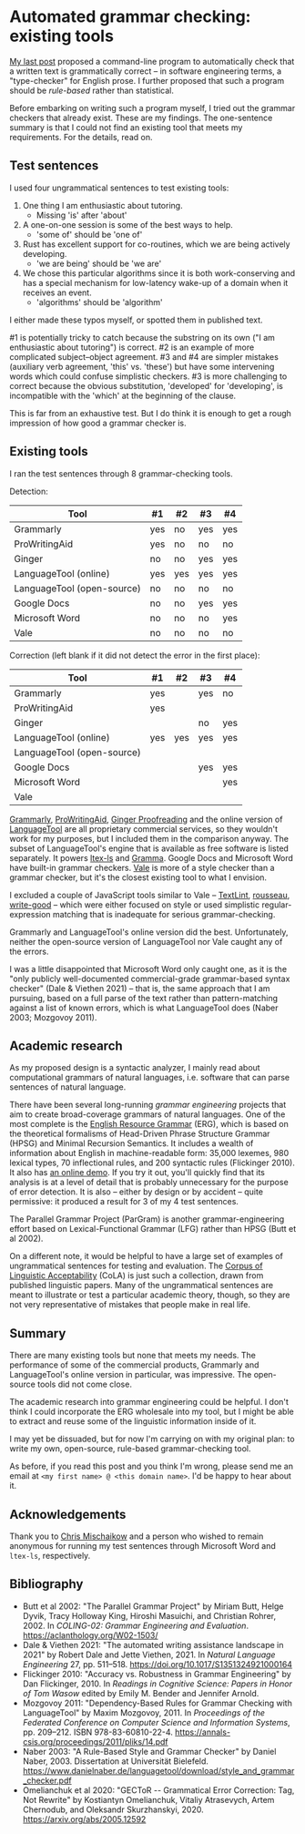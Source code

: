 # Automated grammar checking: existing tools
[My last post](https://iafisher.com/blog/2024/05/proposal-english-typechecker) proposed a command-line program to automatically check that a written text is grammatically correct – in software engineering terms, a "type-checker" for English prose. I further proposed that such a program should be *rule-based* rather than statistical.

Before embarking on writing such a program myself, I tried out the grammar checkers that already exist. These are my findings. The one-sentence summary is that I could not find an existing tool that meets my requirements. For the details, read on.

## Test sentences
I used four ungrammatical sentences to test existing tools:

1. One thing I am enthusiastic about tutoring.
	- Missing 'is' after 'about'
2. A one-on-one session is some of the best ways to help.
	- 'some of' should be 'one of'
3. Rust has excellent support for co-routines, which we are being actively developing.
	- 'we are being' should be 'we are'
4. We chose this particular algorithms since it is both work-conserving and has a special mechanism for low-latency wake-up of a domain when it receives an event.
	- 'algorithms' should be 'algorithm'

I either made these typos myself, or spotted them in published text.

\#1 is potentially tricky to catch because the substring on its own ("I am enthusiastic about tutoring") is correct. #2 is an example of more complicated subject–object agreement. #3 and #4 are simpler mistakes (auxiliary verb agreement, 'this' vs. 'these') but have some intervening words which could confuse simplistic checkers. #3 is more challenging to correct because the obvious substitution, 'developed' for 'developing', is incompatible with the 'which' at the beginning of the clause.

This is far from an exhaustive test. But I do think it is enough to get a rough impression of how good a grammar checker is.

## Existing tools
I ran the test sentences through 8 grammar-checking tools.

Detection:

| Tool                       | #1  | #2  | #3  | #4  |
| -------------------------- | --- | --- | --- | --- |
| Grammarly                  | yes | no  | yes | yes |
| ProWritingAid              | yes | no  | no  | no  |
| Ginger                     | no  | no  | yes | yes |
| LanguageTool (online)      | yes | yes | yes | yes |
| LanguageTool (open-source) | no  | no  | no  | no  |
| Google Docs                | no  | no  | yes | yes |
| Microsoft Word             | no  | no  | no  | yes |
| Vale                       | no  | no  | no  | no  |

Correction (left blank if it did not detect the error in the first place):

| Tool                       | #1  | #2  | #3  | #4  |
| -------------------------- | --- | --- | --- | --- |
| Grammarly                  | yes |     | yes | no  |
| ProWritingAid              | yes |     |     |     |
| Ginger                     |     |     | no  | yes |
| LanguageTool (online)      | yes | yes | yes | yes |
| LanguageTool (open-source) |     |     |     |     |
| Google Docs                |     |     | yes | yes |
| Microsoft Word             |     |     |     | yes |
| Vale                       |     |     |     |     |

[Grammarly](https://grammarly.com),  [ProWritingAid](https://prowritingaid.com/), [Ginger Proofreading](https://www.gingersoftware.com/proofreading) and the online version of [LanguageTool](https://languagetool.org/) are all proprietary commercial services, so they wouldn't work for my purposes, but I included them in the comparison anyway. The subset of LanguageTool's engine that is available as free software is listed separately. It powers [ltex-ls](https://valentjn.github.io/ltex/index.html) and [Gramma](https://caderek.github.io/gramma/). Google Docs and Microsoft Word have built-in grammar checkers. [Vale](https://vale.sh/) is more of a style checker than a grammar checker, but it's the closest existing tool to what I envision.

I excluded a couple of JavaScript tools similar to Vale – [TextLint](https://github.com/textlint/textlint), [rousseau](https://github.com/GitbookIO/rousseau), [write-good](https://github.com/btford/write-good) – which were either focused on style or used simplistic regular-expression matching that is inadequate for serious grammar-checking.

Grammarly and LanguageTool's online version did the best. Unfortunately, neither the open-source version of LanguageTool nor Vale caught any of the errors.

I was a little disappointed that Microsoft Word only caught one, as it is the "only publicly well-documented commercial-grade grammar-based syntax checker" (Dale & Viethen 2021) – that is, the same approach that I am pursuing, based on a full parse of the text rather than pattern-matching against a list of known errors, which is what LanguageTool does (Naber 2003; Mozgovoy 2011).

## Academic research
As my proposed design is a syntactic analyzer, I mainly read about computational grammars of natural languages, i.e. software that can parse sentences of natural language.

There have been several long-running *grammar engineering* projects that aim to create broad-coverage grammars of natural languages. One of the most complete is the [English Resource Grammar](https://github.com/delph-in/docs/wiki/ErgTop) (ERG), which is based on the theoretical formalisms of Head-Driven Phrase Structure Grammar (HPSG) and Minimal Recursion Semantics. It includes a wealth of information about English in machine-readable form: 35,000 lexemes, 980 lexical types, 70 inflectional rules, and 200 syntactic rules (Flickinger 2010). It also has [an online demo](https://delph-in.github.io/delphin-viz/demo/#input=hello%20there!&count=5&grammar=erg2018-uw&mrs=true). If you try it out, you'll quickly find that its analysis is at a level of detail that is probably unnecessary for the purpose of error detection. It is also – either by design or by accident – quite permissive: it produced a result for 3 of my 4 test sentences.

The Parallel Grammar Project (ParGram) is another grammar-engineering effort based on Lexical-Functional Grammar (LFG) rather than HPSG (Butt et al 2002).

On a different note, it would be helpful to have a large set of examples of ungrammatical sentences for testing and evaluation. The [Corpus of Linguistic Acceptability](https://nyu-mll.github.io/CoLA/) (CoLA) is just such a collection, drawn from published linguistic papers. Many of the ungrammatical sentences are meant to illustrate or test a particular academic theory, though, so they are not very representative of mistakes that people make in real life.

## Summary
There are many existing tools but none that meets my needs. The performance of some of the commercial products, Grammarly and LanguageTool's online version in particular, was impressive. The open-source tools did not come close.

The academic research into grammar engineering could be helpful. I don't think I could incorporate the ERG wholesale into my tool, but I might be able to extract and reuse some of the linguistic information inside of it.

I may yet be dissuaded, but for now I'm carrying on with my original plan: to write my own, open-source, rule-based grammar-checking tool.

As before, if you read this post and you think I'm wrong, please send me an email at `<my first name> @ <this domain name>`. I'd be happy to hear about it.

## Acknowledgements
Thank you to [Chris Mischaikow](https://github.com/mischaikow) and a person who wished to remain anonymous for running my test sentences through Microsoft Word and `ltex-ls`, respectively.

## Bibliography
- Butt et al 2002: "The Parallel Grammar Project" by Miriam Butt, Helge Dyvik, Tracy Holloway King, Hiroshi Masuichi, and Christian Rohrer, 2002. In *COLING-02: Grammar Engineering and Evaluation*. <https://aclanthology.org/W02-1503/>
- Dale & Viethen 2021: "The automated writing assistance landscape in 2021" by Robert Dale and Jette Viethen, 2021. In *Natural Language Engineering* 27, pp. 511–518. <https://doi.org/10.1017/S1351324921000164>
- Flickinger 2010: "Accuracy vs. Robustness in Grammar Engineering" by Dan Flickinger, 2010. In *Readings in Cognitive Science: Papers in Honor of Tom Wasow* edited by Emily M. Bender and Jennifer Arnold.
- Mozgovoy 2011: "Dependency-Based Rules for Grammar Checking with LanguageTool" by Maxim Mozgovoy, 2011. In *Proceedings of the Federated Conference on Computer Science and Information Systems*, pp. 209–212. ISBN 978-83-60810-22-4. <https://annals-csis.org/proceedings/2011/pliks/14.pdf>
- Naber 2003: "A Rule-Based Style and Grammar Checker" by Daniel Naber, 2003. Dissertation at Universität Bielefeld. <https://www.danielnaber.de/languagetool/download/style_and_grammar_checker.pdf>
- Omelianchuk et al 2020: "GECToR -- Grammatical Error Correction: Tag, Not Rewrite" by Kostiantyn Omelianchuk, Vitaliy Atrasevych, Artem Chernodub, and Oleksandr Skurzhanskyi, 2020. <https://arxiv.org/abs/2005.12592>
